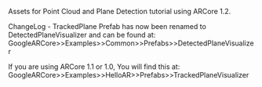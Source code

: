 Assets for Point Cloud and Plane Detection tutorial using ARCore 1.2.

ChangeLog - TrackedPlane Prefab has now been renamed to DetectedPlaneVisualizer
and can be found at:
GoogleARCore>>Examples>>Common>>Prefabs>>DetectedPlaneVisualizer

If you are using ARCore 1.1 or 1.0, You will find this at:
GoogleARCore>>Examples>>HelloAR>>Prefabs>>TrackedPlaneVisualizer

